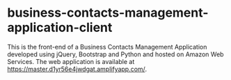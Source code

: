 # business-contacts-management-application-client

This is the front-end of a Business Contacts Management Application developed using jQuery, Bootstrap and Python and hosted on Amazon Web Services. The web application is available at https://master.d1yr56e4jwdgat.amplifyapp.com/.
